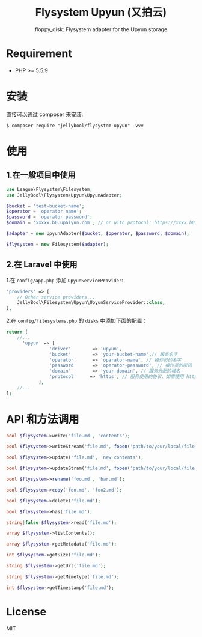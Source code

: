 <h1 align="center">Flysystem Upyun (又拍云)</h1>

<p align="center">:floppy_disk: Flysystem adapter for the Upyun storage.</p>

<p align="center">
</p>


# Requirement

- PHP >= 5.5.9

# 安装
直接可以通过 composer 来安装:
```shell
$ composer require "jellybool/flysystem-upyun" -vvv
```

# 使用

## 1.在一般项目中使用

```php
use League\Flysystem\Filesystem;
use JellyBool\Flysystem\Upyun\UpyunAdapter;

$bucket = 'test-bucket-name';
$operator = 'operator name';
$password = 'operator password';
$domain = 'xxxxx.b0.upaiyun.com'; // or with protocol: https://xxxx.b0.upaiyun.com

$adapter = new UpyunAdapter($bucket, $operator, $password, $domain);

$flysystem = new Filesystem($adapter);

```

## 2.在 Laravel 中使用

1.在 `config/app.php` 添加 `UpyunServiceProvider`:
```php
'providers' => [
    // Other service providers...
    JellyBool\Filesystem\Upyun\UpyunServiceProvider::class,
],
```
2.在 `config/filesystems.php` 的 `disks` 中添加下面的配置：
```php
return [
    //...
      'upyun' => [
                'driver'        => 'upyun', 
                'bucket'        => 'your-bucket-name',// 服务名字
                'operator'      => 'oparator-name', // 操作员的名字
                'password'      => 'operator-password', // 操作员的密码
                'domain'        => 'your-domain', // 服务分配的域名
                'protocol'     => 'https', // 服务使用的协议，如需使用 http，在此配置 http
            ],
    //...
];

```

# API 和方法调用

```php
bool $flysystem->write('file.md', 'contents');

bool $flysystem->writeStream('file.md', fopen('path/to/your/local/file.jpg', 'r'));

bool $flysystem->update('file.md', 'new contents');

bool $flysystem->updateStram('file.md', fopen('path/to/your/local/file.jpg', 'r'));

bool $flysystem->rename('foo.md', 'bar.md');

bool $flysystem->copy('foo.md', 'foo2.md');

bool $flysystem->delete('file.md');

bool $flysystem->has('file.md');

string|false $flysystem->read('file.md');

array $flysystem->listContents();

array $flysystem->getMetadata('file.md');

int $flysystem->getSize('file.md');

string $flysystem->getUrl('file.md'); 

string $flysystem->getMimetype('file.md');

int $flysystem->getTimestamp('file.md');

```

# License

MIT
